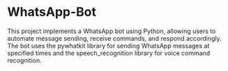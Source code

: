 # WhatsApp-Bot
This project implements a WhatsApp bot using Python, allowing users to automate message sending, receive commands, and respond accordingly. The bot uses the pywhatkit library for sending WhatsApp messages at specified times and the speech_recognition library for voice command recognition. 
